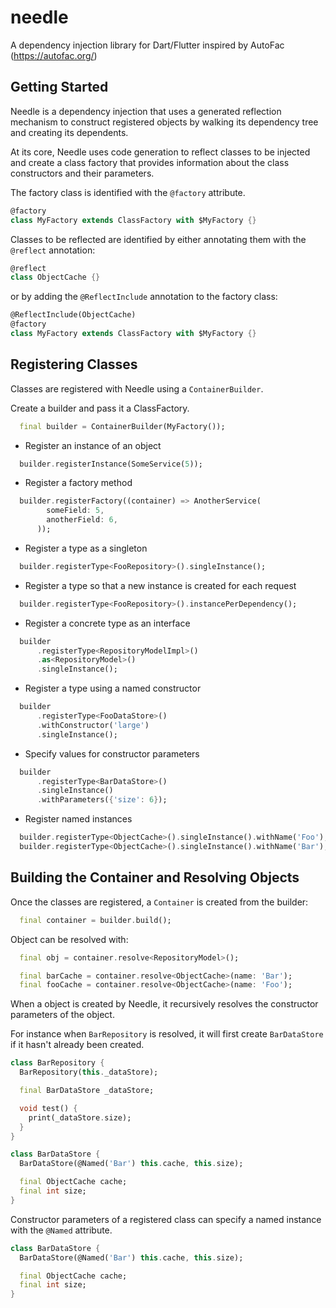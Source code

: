 # needle

A dependency injection library for Dart/Flutter inspired by AutoFac (https://autofac.org/)

## Getting Started

Needle is a dependency injection that uses a generated reflection mechanism to construct
registered objects by walking its dependency tree and creating its dependents.

At its core, Needle uses code generation to reflect classes to be injected and create a
class factory that provides information about the class constructors and their parameters.

The factory class is identified with the `@factory` attribute.
```dart
@factory
class MyFactory extends ClassFactory with $MyFactory {}
```

Classes to be reflected are identified by either annotating them with the `@reflect` annotation:
```dart
@reflect
class ObjectCache {}
```

or by adding the `@ReflectInclude` annotation to the factory class:
```dart
@ReflectInclude(ObjectCache)
@factory
class MyFactory extends ClassFactory with $MyFactory {}
```

## Registering Classes

Classes are registered with Needle using a `ContainerBuilder`.

Create a builder and pass it a ClassFactory.
```dart
  final builder = ContainerBuilder(MyFactory());
```

- Register an instance of an object
```dart
  builder.registerInstance(SomeService(5));
```

- Register a factory method
```dart
  builder.registerFactory((container) => AnotherService(
        someField: 5,
        anotherField: 6,
      ));
```

- Register a type as a singleton
```dart
  builder.registerType<FooRepository>().singleInstance();
```

- Register a type so that a new instance is created for each request
```dart
  builder.registerType<FooRepository>().instancePerDependency();

```

- Register a concrete type as an interface
```dart
  builder
      .registerType<RepositoryModelImpl>()
      .as<RepositoryModel>()
      .singleInstance();
```

- Register a type using a named constructor
```dart
  builder
      .registerType<FooDataStore>()
      .withConstructor('large')
      .singleInstance();
```

- Specify values for constructor parameters
```dart
  builder
      .registerType<BarDataStore>()
      .singleInstance()
      .withParameters({'size': 6});
```

- Register named instances
```dart
  builder.registerType<ObjectCache>().singleInstance().withName('Foo');
  builder.registerType<ObjectCache>().singleInstance().withName('Bar');
```

## Building the Container and Resolving Objects

Once the classes are registered, a `Container` is created from the builder:
```dart
  final container = builder.build();
```

Object can be resolved with:
```dart
  final obj = container.resolve<RepositoryModel>();

  final barCache = container.resolve<ObjectCache>(name: 'Bar');
  final fooCache = container.resolve<ObjectCache>(name: 'Foo');
```

When a object is created by Needle, it recursively resolves the constructor parameters of
the object.

For instance when `BarRepository` is resolved, it will first create `BarDataStore` if it hasn't
already been created.
```dart
class BarRepository {
  BarRepository(this._dataStore);

  final BarDataStore _dataStore;

  void test() {
    print(_dataStore.size);
  }
}

class BarDataStore {
  BarDataStore(@Named('Bar') this.cache, this.size);

  final ObjectCache cache;
  final int size;
}
```

Constructor parameters of a registered class can specify a named instance with the
`@Named` attribute.

```dart
class BarDataStore {
  BarDataStore(@Named('Bar') this.cache, this.size);

  final ObjectCache cache;
  final int size;
}
```
